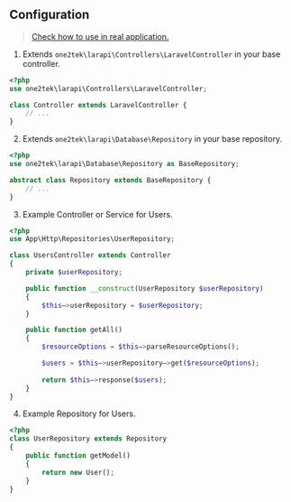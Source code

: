 ## Configuration

> [Check how to use in real application.](https://github.com/gentritabazi01/Clean-Laravel-Api)

1. Extends `one2tek\larapi\Controllers\LaravelController` in your base controller. 

```php
<?php
use one2tek\larapi\Controllers\LaravelController; 

class Controller extends LaravelController {
    // ...
}
```

2. Extends `one2tek\larapi\Database\Repository` in your base repository.

```php
<?php
use one2tek\larapi\Database\Repository as BaseRepository; 

abstract class Repository extends BaseRepository {
    // ...
} 
```

3. Example Controller or Service for Users.

```php
<?php
use App\Http\Repositories\UserRepository; 

class UsersController extends Controller
{ 
    private $userRepository; 

    public function __construct(UserRepository $userRepository)
    {
        $this—>userRepository = $userRepository; 
    }

    public function getAll()
    {
        $resourceOptions = $this—>parseResourceOptions();

        $users = $this—>userRepository—>get($resourceOptions);
        
        return $this—>response($users);
    }
}
```

4. Example Repository for Users.

```php
<?php
class UserRepository extends Repository
{
    public function getModel()
    {
        return new User();
    }
}
```